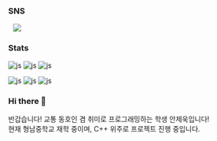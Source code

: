### SNS
<a href="https://www.instagram.com/gm.st_ghost/">
    <img 
        src="http://img.shields.io/badge/-본계정(교통일상계)-black?style=flat&logo=Instagram&link=https://instagram.com/alpox.dev/"
        style="height : auto; margin-left : 10px; margin-right : 10px;"/>
</a>

### Stats
![js](https://img.shields.io/badge/C%2B%2B-00599C?style=for-the-badge&logo=c%2B%2B&logoColor=white) 
![js](https://img.shields.io/badge/Arduino_IDE-00979D?style=for-the-badge&logo=arduino&logoColor=white)
![js](https://img.shields.io/badge/Python-3776AB?style=for-the-badge&logo=python&logoColor=white)

![js](https://img.shields.io/badge/Adobe%20Lightroom-31A8FF?style=for-the-badge&logo=Adobe%20Lightroom&logoColor=white)
![js](https://img.shields.io/badge/Adobe%20Photoshop-31A8FF?style=for-the-badge&logo=Adobe%20Photoshop&logoColor=black)
![js](https://img.shields.io/badge/Adobe%20Illustrator-FF9A00?style=for-the-badge&logo=adobe%20illustrator&logoColor=white)

### Hi there 👋

반갑습니다!
교통 동호인 겸 취미로 프로그래밍하는 학생 안제욱입니다!  
현재 형남중학교 재학 중이며, C++ 위주로 프로젝트 진행 중입니다.  

